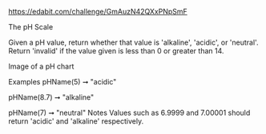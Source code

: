 https://edabit.com/challenge/GmAuzN42QXxPNpSmF

The pH Scale


Given a pH value, return whether that value is 'alkaline', 'acidic', or 'neutral'. Return 'invalid' if the value given is less than 0 or greater than 14.

Image of a pH chart

Examples
pHName(5) ➞ "acidic"

pHName(8.7) ➞ "alkaline"

pHName(7) ➞ "neutral"
Notes
Values such as 6.9999 and 7.00001 should return 'acidic' and 'alkaline' respectively.